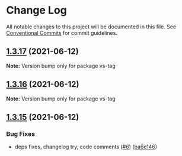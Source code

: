 # Change Log

All notable changes to this project will be documented in this file.
See [Conventional Commits](https://conventionalcommits.org) for commit guidelines.

## [1.3.17](https://github.com/ashwinkshenoy/vue-simple/compare/v1.3.16...v1.3.17) (2021-06-12)

**Note:** Version bump only for package vs-tag





## [1.3.16](https://github.com/ashwinkshenoy/vue-simple/compare/v1.3.15...v1.3.16) (2021-06-12)

**Note:** Version bump only for package vs-tag





## [1.3.15](https://github.com/ashwinkshenoy/vue-simple/compare/v1.3.14...v1.3.15) (2021-06-12)


### Bug Fixes

* deps fixes, changelog try, code comments ([#6](https://github.com/ashwinkshenoy/vue-simple/issues/6)) ([ba6e146](https://github.com/ashwinkshenoy/vue-simple/commit/ba6e146f01bb757be20e1faa84215a051a53fa3e))
